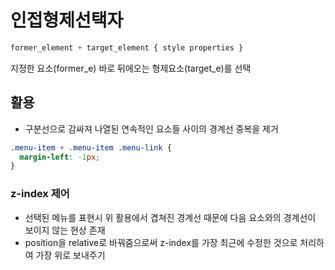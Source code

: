 # 인접형제선택자
~~~css
former_element + target_element { style properties }
~~~
지정한 요소(former_e) 바로 뒤에오는 형제요소(target_e)를 선택
## 활용
- 구분선으로 감싸져 나열된 연속적인 요소들 사이의 경계선 중복을 제거
~~~css
.menu-item + .menu-item .menu-link {
  margin-left: -1px;
}
~~~
### z-index 제어
- 선택된 메뉴를 표현시 위 활용에서 겹쳐진 경계선 때문에 다음 요소와의 경계선이 보이지 않는 현상 존재
- position을 relative로 바꿔줌으로써 z-index를 가장 최근에 수정한 것으로 처리하여 가장 위로 보내주기
